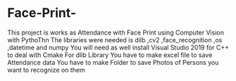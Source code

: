 # Face-Print-
This project is works as Attendance with Face Print using Computer Vision with PythoThn 
The libraries were needed is dilb ,cv2 ,face_recognition ,os ,datetime and numpy 
You will need as well install Visual Studio 2019 for C++ to deal with Cmake For dlib Library
You have to make excel file to save Attendance data 
You have to make Folder to save Photos of Persons you want to recognize on them


